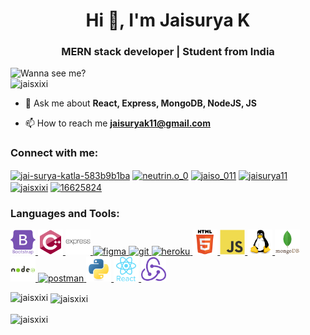 <!-- ![MasterHead width="600"](https://www.nasa.gov/sites/default/files/thumbnails/image/pillars_of_creation.jpg) -->
<h1 align="center">Hi 👋, I'm Jaisurya K</h1>
<h3 align="center">MERN stack developer | Student from India</h3>
<img align="right" alt="Wanna see me?" width="550" src="https://images.hdqwalls.com/wallpapers/valorant-omen-4k-v9.jpg">
<p align="left"> <img src="https://komarev.com/ghpvc/?username=jaisxixi&label=Profile%20views&color=251818&style=flat" alt="jaisxixi" /> </p>

- 💬 Ask me about **React, Express, MongoDB, NodeJS, JS**

- 📫 How to reach me **jaisuryak11@gmail.com**

<h3 align="left">Connect with me:</h3>
<p align="left">
<a href="https://linkedin.com/in/jai-surya-katla-583b9b1ba" target="blank"><img align="center" src="https://raw.githubusercontent.com/rahuldkjain/github-profile-readme-generator/master/src/images/icons/Social/linked-in-alt.svg" alt="jai-surya-katla-583b9b1ba" height="30" width="40" /></a>
<a href="https://instagram.com/neutrin.o_0" target="blank"><img align="center" src="https://raw.githubusercontent.com/rahuldkjain/github-profile-readme-generator/master/src/images/icons/Social/instagram.svg" alt="neutrin.o_0" height="30" width="40" /></a>
<a href="https://www.codechef.com/users/jaiso_011" target="blank"><img align="center" src="https://cdn.jsdelivr.net/npm/simple-icons@3.1.0/icons/codechef.svg" alt="jaiso_011" height="30" width="40" /></a>
<a href="https://codeforces.com/profile/jaisurya11" target="blank"><img align="center" src="https://raw.githubusercontent.com/rahuldkjain/github-profile-readme-generator/master/src/images/icons/Social/codeforces.svg" alt="jaisurya11" height="30" width="40" /></a>
<a href="https://codepen.io/jaisxixi" target="blank"><img align="center" src="https://raw.githubusercontent.com/rahuldkjain/github-profile-readme-generator/master/src/images/icons/Social/codepen.svg" alt="jaisxixi" height="30" width="40" /></a>
<a href="https://stackoverflow.com/users/16625824" target="blank"><img align="center" src="https://raw.githubusercontent.com/rahuldkjain/github-profile-readme-generator/master/src/images/icons/Social/stack-overflow.svg" alt="16625824" height="30" width="40" /></a>
</p>

<h3 align="left">Languages and Tools:</h3>
<p align="left"> <a href="https://getbootstrap.com" target="_blank" rel="noreferrer"> <img src="https://raw.githubusercontent.com/devicons/devicon/master/icons/bootstrap/bootstrap-plain-wordmark.svg" alt="bootstrap" width="40" height="40"/> </a> <a href="https://www.w3schools.com/cpp/" target="_blank" rel="noreferrer"> <img src="https://raw.githubusercontent.com/devicons/devicon/master/icons/cplusplus/cplusplus-original.svg" alt="cplusplus" width="40" height="40"/> </a> <a href="https://expressjs.com" target="_blank" rel="noreferrer"> <img src="https://raw.githubusercontent.com/devicons/devicon/master/icons/express/express-original-wordmark.svg" alt="express" width="40" height="40"/> </a> <a href="https://www.figma.com/" target="_blank" rel="noreferrer"> <img src="https://www.vectorlogo.zone/logos/figma/figma-icon.svg" alt="figma" width="40" height="40"/> </a> <a href="https://git-scm.com/" target="_blank" rel="noreferrer"> <img src="https://www.vectorlogo.zone/logos/git-scm/git-scm-icon.svg" alt="git" width="40" height="40"/> </a> <a href="https://heroku.com" target="_blank" rel="noreferrer"> <img src="https://www.vectorlogo.zone/logos/heroku/heroku-icon.svg" alt="heroku" width="40" height="40"/> </a> <a href="https://www.w3.org/html/" target="_blank" rel="noreferrer"> <img src="https://raw.githubusercontent.com/devicons/devicon/master/icons/html5/html5-original-wordmark.svg" alt="html5" width="40" height="40"/> </a> <a href="https://developer.mozilla.org/en-US/docs/Web/JavaScript" target="_blank" rel="noreferrer"> <img src="https://raw.githubusercontent.com/devicons/devicon/master/icons/javascript/javascript-original.svg" alt="javascript" width="40" height="40"/> </a> <a href="https://www.linux.org/" target="_blank" rel="noreferrer"> <img src="https://raw.githubusercontent.com/devicons/devicon/master/icons/linux/linux-original.svg" alt="linux" width="40" height="40"/> </a> <a href="https://www.mongodb.com/" target="_blank" rel="noreferrer"> <img src="https://raw.githubusercontent.com/devicons/devicon/master/icons/mongodb/mongodb-original-wordmark.svg" alt="mongodb" width="40" height="40"/> </a> <a href="https://nodejs.org" target="_blank" rel="noreferrer"> <img src="https://raw.githubusercontent.com/devicons/devicon/master/icons/nodejs/nodejs-original-wordmark.svg" alt="nodejs" width="40" height="40"/> </a> <a href="https://postman.com" target="_blank" rel="noreferrer"> <img src="https://www.vectorlogo.zone/logos/getpostman/getpostman-icon.svg" alt="postman" width="40" height="40"/> </a> <a href="https://www.python.org" target="_blank" rel="noreferrer"> <img src="https://raw.githubusercontent.com/devicons/devicon/master/icons/python/python-original.svg" alt="python" width="40" height="40"/> </a> <a href="https://reactjs.org/" target="_blank" rel="noreferrer"> <img src="https://raw.githubusercontent.com/devicons/devicon/master/icons/react/react-original-wordmark.svg" alt="react" width="40" height="40"/> </a> <a href="https://redux.js.org" target="_blank" rel="noreferrer"> <img src="https://raw.githubusercontent.com/devicons/devicon/master/icons/redux/redux-original.svg" alt="redux" width="40" height="40"/> </a> </p>

<p><img align="left" src="https://github-readme-stats.vercel.app/api/top-langs?username=jaisxixi&show_icons=true&theme=dracula&locale=en&layout=compact" alt="jaisxixi" /></p>

<p>&nbsp;<img align="center" src="https://github-readme-stats.vercel.app/api?username=jaisxixi&show_icons=true&theme=dracula&locale=en" alt="jaisxixi" /></p>

<p><img align="center" src="https://github-readme-streak-stats.herokuapp.com/?user=jaisxixi&theme=dark" alt="jaisxixi" /></p>
